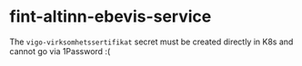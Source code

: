 # fint-altinn-ebevis-service

The `vigo-virksomhetssertifikat` secret must be created directly in K8s and cannot go via 1Password :(
